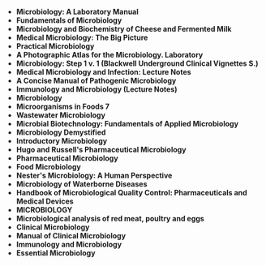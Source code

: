 <ul>
                                <li><b><a target="_blank" href="https://github.com/manjunath5496/Microbiology-Books/blob/master/mb(1).pdf" style="text-decoration:none;">Microbiology: A Laboratory Manual </a></b></li>
                                <li><b><a target="_blank" href="https://github.com/manjunath5496/Microbiology-Books/blob/master/mb(2).pdf" style="text-decoration:none;">Fundamentals of Microbiology</a></b></li>
                                <li><b><a target="_blank" href="https://github.com/manjunath5496/Microbiology-Books/blob/master/mb(3).pdf" style="text-decoration:none;">Microbiology and Biochemistry of Cheese and Fermented Milk</a></b></li>
 <li><b><a target="_blank" href="https://github.com/manjunath5496/Microbiology-Books/blob/master/mb(4).pdf" style="text-decoration:none;">Medical Microbiology: The Big Picture  </a></b></li>                              
<li><b><a target="_blank" href="https://github.com/manjunath5496/Microbiology-Books/blob/master/mb(5).pdf" style="text-decoration:none;">Practical Microbiology </a></b></li>
                                
 <li><b><a target="_blank" href="https://github.com/manjunath5496/Microbiology-Books/blob/master/mb(6).pdf" style="text-decoration:none;">A Photographic Atlas for the Microbiology. Laboratory</a></b></li>
                          
<li><b><a target="_blank" href="https://github.com/manjunath5496/Microbiology-Books/blob/master/mb(7).pdf" style="text-decoration:none;">Microbiology: Step 1 v. 1 (Blackwell Underground Clinical Vignettes S.) </a></b></li>
                                <li><b><a target="_blank" href="https://github.com/manjunath5496/Microbiology-Books/blob/master/mb(8).pdf" style="text-decoration:none;">Medical Microbiology and Infection: Lecture Notes</a></b></li>
                                <li><b><a target="_blank" href="https://github.com/manjunath5496/Microbiology-Books/blob/master/mb(9).pdf" style="text-decoration:none;">A Concise Manual of Pathogenic Microbiology</a></b></li>
                                
<li><b><a target="_blank" href="https://github.com/manjunath5496/Microbiology-Books/blob/master/mb(10).pdf" style="text-decoration:none;">Immunology and Microbiology (Lecture Notes)</a></b></li>  
        
<li><b><a target="_blank" href="https://github.com/manjunath5496/Microbiology-Books/blob/master/mb(11).pdf" style="text-decoration:none;">Microbiology </a></b></li>
                                <li><b><a target="_blank" href="https://github.com/manjunath5496/Microbiology-Books/blob/master/mb(12).pdf" style="text-decoration:none;">Microorganisms in Foods 7</a></b></li>
                                
<li><b><a target="_blank" href="https://github.com/manjunath5496/Microbiology-Books/blob/master/mb(13).pdf" style="text-decoration:none;"> Wastewater Microbiology</a></b></li>                               
                                
                                          
 <li><b><a target="_blank" href="https://github.com/manjunath5496/Microbiology-Books/blob/master/mb(14).pdf" style="text-decoration:none;">Microbial Biotechnology: Fundamentals of Applied Microbiology</a></b></li> 
 <li><b><a target="_blank" href="https://github.com/manjunath5496/Microbiology-Books/blob/master/mb(15).pdf" style="text-decoration:none;">Microbiology Demystified</a></b></li>

  
 <li><b><a target="_blank" href="https://github.com/manjunath5496/Microbiology-Books/blob/master/mb(16).pdf" style="text-decoration:none;">Introductory Microbiology</a></b></li>
                                <li><b><a target="_blank" href="https://github.com/manjunath5496/Microbiology-Books/blob/master/mb(17).pdf" style="text-decoration:none;">Hugo and Russell's Pharmaceutical Microbiology</a></b></li>
      <li><b><a target="_blank" href="https://github.com/manjunath5496/Microbiology-Books/blob/master/mb(18).pdf" style="text-decoration:none;">Pharmaceutical Microbiology</a></b></li>                               
    <li><b><a target="_blank" href="https://github.com/manjunath5496/Microbiology-Books/blob/master/mb(19).pdf" style="text-decoration:none;">Food Microbiology</a></b></li>                                                        
 <li><b><a target="_blank" href="https://github.com/manjunath5496/Microbiology-Books/blob/master/mb(20).pdf" style="text-decoration:none;">Nester's Microbiology: A Human Perspective</a></b></li>

  
 <li><b><a target="_blank" href="https://github.com/manjunath5496/Microbiology-Books/blob/master/mb(21).pdf" style="text-decoration:none;">Microbiology of Waterborne Diseases</a></b></li>
                                <li><b><a target="_blank" href="https://github.com/manjunath5496/Microbiology-Books/blob/master/mb(22).pdf" style="text-decoration:none;">Handbook of Microbiological Quality Control: Pharmaceuticals and Medical Devices</a></b></li>
      <li><b><a target="_blank" href="https://github.com/manjunath5496/Microbiology-Books/blob/master/mb(23).pdf" style="text-decoration:none;">MICROBIOLOGY</a></b></li>  
      
  <li><b><a target="_blank" href="https://github.com/manjunath5496/Microbiology-Books/blob/master/mb(24).pdf" style="text-decoration:none;">Microbiological analysis of red meat, poultry and eggs</a></b></li>
                                <li><b><a target="_blank" href="https://github.com/manjunath5496/Microbiology-Books/blob/master/mb(25).pdf" style="text-decoration:none;">Clinical Microbiology</a></b></li>
      <li><b><a target="_blank" href="https://github.com/manjunath5496/Microbiology-Books/blob/master/mb(26).pdf" style="text-decoration:none;">Manual of Clinical Microbiology</a></b></li>          
     <li><b><a target="_blank" href="https://github.com/manjunath5496/Microbiology-Books/blob/master/mb(27).pdf" style="text-decoration:none;">Immunology and Microbiology</a></b></li>
      <li><b><a target="_blank" href="https://github.com/manjunath5496/Microbiology-Books/blob/master/mb(28).pdf" style="text-decoration:none;">Essential Microbiology</a></b></li>                                
 
 </ul>
